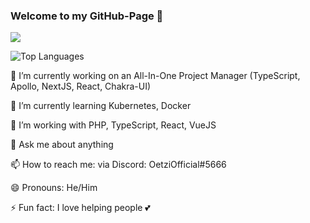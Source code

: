 ### Welcome to my GitHub-Page 👋

![](https://github-readme-stats.vercel.app/api?username=oezguerisbert&show_icons=true&theme=dark)

![Top Languages](https://github-readme-stats.vercel.app/api/top-langs/?username=oezguerisbert&theme=dark)

🔭 I’m currently working on an All-In-One Project Manager (TypeScript, Apollo, NextJS, React, Chakra-UI)

🌱 I’m currently learning Kubernetes, Docker

🤔 I’m working with PHP, TypeScript, React, VueJS

💬 Ask me about anything

📫 How to reach me: via Discord: OetziOfficial#5666

😄 Pronouns: He/Him

⚡ Fun fact: I love helping people 💕
